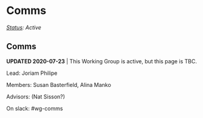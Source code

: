 # Comms

[_Status_](https://docs.google.com/document/d/1RQrZE\_9iw0ewIj7UCvC7SBLCziYwfi13vM5FbRDBCx4/edit?usp=sharing)_: Active_

## Comms

**UPDATED 2020-07-23** | This Working Group is active, but this page is TBC.

Lead: Joriam Philipe

Members: Susan Basterfield, Alina Manko

Advisors: (Nat Sisson?)

On slack: #wg-comms

